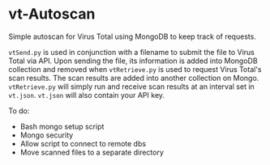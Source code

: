 # vt-Autoscan
Simple autoscan for Virus Total using MongoDB to keep track of requests.

`vtSend.py` is used in conjunction with a filename to submit the file to Virus Total via API. Upon sending the file, its information is added into MongoDB collection and removed when `vtRetrieve.py` is used to request Virus Total's scan results. The scan results are added into another collection on Mongo. `vtRetrieve.py` will simply run and receive scan results at an interval set in `vt.json`. `vt.json` will also contain your API key.

To do:

- Bash mongo setup script
- Mongo security
- Allow script to connect to remote dbs
- Move scanned files to a separate directory
